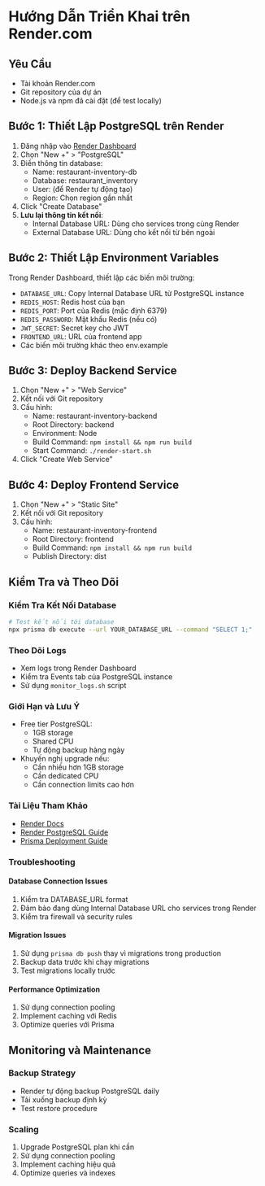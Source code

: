 # Hướng Dẫn Triển Khai trên Render.com

## Yêu Cầu
- Tài khoản Render.com
- Git repository của dự án
- Node.js và npm đã cài đặt (để test locally)

## Bước 1: Thiết Lập PostgreSQL trên Render

1. Đăng nhập vào [Render Dashboard](https://dashboard.render.com)
2. Chọn "New +" > "PostgreSQL"
3. Điền thông tin database:
   - Name: restaurant-inventory-db
   - Database: restaurant_inventory
   - User: (để Render tự động tạo)
   - Region: Chọn region gần nhất
4. Click "Create Database"
5. **Lưu lại thông tin kết nối**:
   - Internal Database URL: Dùng cho services trong cùng Render
   - External Database URL: Dùng cho kết nối từ bên ngoài

## Bước 2: Thiết Lập Environment Variables

Trong Render Dashboard, thiết lập các biến môi trường:

- `DATABASE_URL`: Copy Internal Database URL từ PostgreSQL instance
- `REDIS_HOST`: Redis host của bạn
- `REDIS_PORT`: Port của Redis (mặc định 6379)
- `REDIS_PASSWORD`: Mật khẩu Redis (nếu có)
- `JWT_SECRET`: Secret key cho JWT
- `FRONTEND_URL`: URL của frontend app
- Các biến môi trường khác theo env.example

## Bước 3: Deploy Backend Service

1. Chọn "New +" > "Web Service"
2. Kết nối với Git repository
3. Cấu hình:
   - Name: restaurant-inventory-backend
   - Root Directory: backend
   - Environment: Node
   - Build Command: `npm install && npm run build`
   - Start Command: `./render-start.sh`
4. Click "Create Web Service"

## Bước 4: Deploy Frontend Service

1. Chọn "New +" > "Static Site"
2. Kết nối với Git repository
3. Cấu hình:
   - Name: restaurant-inventory-frontend
   - Root Directory: frontend
   - Build Command: `npm install && npm run build`
   - Publish Directory: dist

## Kiểm Tra và Theo Dõi

### Kiểm Tra Kết Nối Database
```bash
# Test kết nối tới database
npx prisma db execute --url YOUR_DATABASE_URL --command "SELECT 1;"
```

### Theo Dõi Logs
- Xem logs trong Render Dashboard
- Kiểm tra Events tab của PostgreSQL instance
- Sử dụng `monitor_logs.sh` script

### Giới Hạn và Lưu Ý
- Free tier PostgreSQL: 
  - 1GB storage
  - Shared CPU
  - Tự động backup hàng ngày
- Khuyến nghị upgrade nếu:
  - Cần nhiều hơn 1GB storage
  - Cần dedicated CPU
  - Cần connection limits cao hơn

### Tài Liệu Tham Khảo
- [Render Docs](https://render.com/docs)
- [Render PostgreSQL Guide](https://render.com/docs/databases)
- [Prisma Deployment Guide](https://www.prisma.io/docs/guides/deployment)

### Troubleshooting

#### Database Connection Issues
1. Kiểm tra DATABASE_URL format
2. Đảm bảo đang dùng Internal Database URL cho services trong Render
3. Kiểm tra firewall và security rules

#### Migration Issues
1. Sử dụng `prisma db push` thay vì migrations trong production
2. Backup data trước khi chạy migrations
3. Test migrations locally trước

#### Performance Optimization
1. Sử dụng connection pooling
2. Implement caching với Redis
3. Optimize queries với Prisma

## Monitoring và Maintenance

### Backup Strategy
- Render tự động backup PostgreSQL daily
- Tải xuống backup định kỳ
- Test restore procedure

### Scaling
1. Upgrade PostgreSQL plan khi cần
2. Sử dụng connection pooling
3. Implement caching hiệu quả
4. Optimize queries và indexes